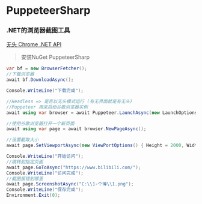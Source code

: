 # PuppeteerSharp

### .NET的浏览器截图工具

[无头 Chrome .NET API](https://github.com/hardkoded/puppeteer-sharp)

> 安装NuGet PuppeteerSharp 



```CS
var bf = new BrowserFetcher();
//下载浏览器
await bf.DownloadAsync();

Console.WriteLine("下载完成");

//Headless => 是否以无头模式运行 (有无界面就是有无头)
//Puppeteer 用来启动谷歌浏览器实例
await using var browser = await Puppeteer.LaunchAsync(new LaunchOptions { Headless = true });

//使用谷歌浏览器打开一个新页面
await using var page = await browser.NewPageAsync();

//设置截取大小
await page.SetViewportAsync(new ViewPortOptions() { Height = 2000, Width = 3000 });

Console.WriteLine("开始访问");
//跳转到指定页面
await page.GoToAsync("https://www.bilibili.com/");
Console.WriteLine("访问完成");
//截图报错到哪里
await page.ScreenshotAsync("C:\\1-个博\\1.png");
Console.WriteLine("保存完成");
Environment.Exit(0);
```

